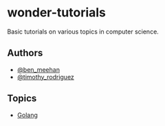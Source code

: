 # wonder-tutorials
Basic tutorials on various topics in computer science.

## Authors

- [@ben_meehan](https://github.com/BenMeehan)
- [@timothy_rodriguez](https://github.com/Timothy-Rodriguez)


## Topics
- [Golang](https://github.com/BenMeehan/wonder-tutorials/blob/main/golang)
